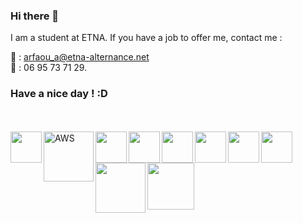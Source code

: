 ### Hi there 👋

I am a student at ETNA. If you have a job to offer me, contact me : 

 📧 : arfaou_a@etna-alternance.net </br>
 📱 : 06 95 73 71 29.

### Have a nice day ! :D

<!------------------------------------------------------------------------------------------------------------------------------------------------------->

 <br><br>
 <img align="left" width="50px" src="https://cdn.jsdelivr.net/gh/devicons/devicon/icons/typescript/typescript-original.svg" /> 
 <img align="left" alt="AWS" width="80px" src="https://miro.medium.com/v2/resize:fit:365/1*d2zLEjERsrs1Rzk_95QU9A.png"/>
 <img align="left" width="50px" src="https://cdn.jsdelivr.net/gh/devicons/devicon/icons/react/react-original.svg" />
 <img align="left" width="50px" color="white" src="https://cdn.jsdelivr.net/gh/devicons/devicon/icons/nextjs/nextjs-original.svg" />
 <img align="left" width="50px" src="https://cdn.jsdelivr.net/gh/devicons/devicon/icons/express/express-original.svg" />
 <img align="left" width="50px" src="https://cdn.jsdelivr.net/gh/devicons/devicon/icons/mysql/mysql-original-wordmark.svg" />
 <img align="left" width="50px" src="https://cdn.jsdelivr.net/gh/devicons/devicon/icons/vscode/vscode-original.svg" />
 <img align="left" width="50px" src="https://cdn.jsdelivr.net/gh/devicons/devicon/icons/git/git-original.svg" />
 <img align="left" width="80px" src="https://cdn.freebiesupply.com/logos/large/2x/kotlin-2-logo-png-transparent.png" />
 <img align="left" width="75px" src="https://logodix.com/logo/470216.png" />


<!--
**soetna/soetna** is a ✨ _special_ ✨ repository because its `README.md` (this file) appears on your GitHub profile.

Here are some ideas to get you started:

- 🔭 I’m currently working on ...
- 🌱 I’m currently learning ...
- 👯 I’m looking to collaborate on ...
- 🤔 I’m looking for help with ...
- 💬 Ask me about ...
- 📫 How to reach me: ...
- 😄 Pronouns: ...
- ⚡ Fun fact: ...
-->

